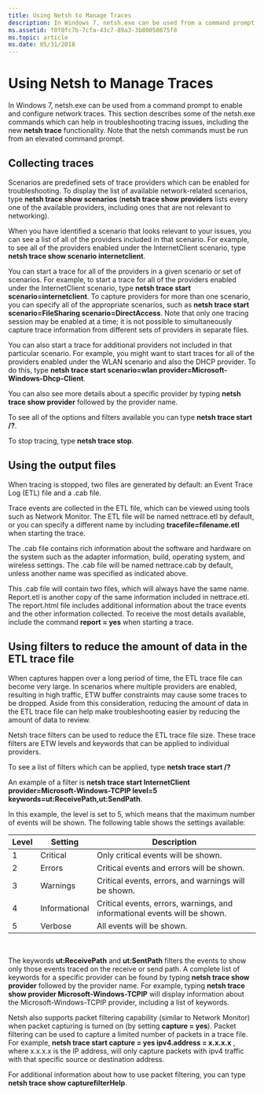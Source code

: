 ```yaml
---
title: Using Netsh to Manage Traces
description: In Windows 7, netsh.exe can be used from a command prompt to enable and configure network traces. This section describes some of the netsh.exe commands which can help in troubleshooting tracing issues, including the new netsh trace functionality.
ms.assetid: f0f0fc7b-7cfa-43c7-89a3-3b80050875f8
ms.topic: article
ms.date: 05/31/2018
---
```


# Using Netsh to Manage Traces

In Windows 7, netsh.exe can be used from a command prompt to enable and configure network traces. This section describes some of the netsh.exe commands which can help in troubleshooting tracing issues, including the new **netsh trace** functionality. Note that the netsh commands must be run from an elevated command prompt.

## Collecting traces

Scenarios are predefined sets of trace providers which can be enabled for troubleshooting. To display the list of available network-related scenarios, type **netsh trace show scenarios** (**netsh trace show providers** lists every one of the available providers, including ones that are not relevant to networking).

When you have identified a scenario that looks relevant to your issues, you can see a list of all of the providers included in that scenario. For example, to see all of the providers enabled under the InternetClient scenario, type **netsh trace show scenario internetclient**.

You can start a trace for all of the providers in a given scenario or set of scenarios. For example, to start a trace for all of the providers enabled under the InternetClient scenario, type **netsh trace start scenario=internetclient**. To capture providers for more than one scenario, you can specify all of the appropriate scenarios, such as **netsh trace start scenario=FileSharing scenario=DirectAccess**. Note that only one tracing session may be enabled at a time; it is not possible to simultaneously capture trace information from different sets of providers in separate files.

You can also start a trace for additional providers not included in that particular scenario. For example, you might want to start traces for all of the providers enabled under the WLAN scenario and also the DHCP provider. To do this, type **netsh trace start scenario=wlan provider=Microsoft-Windows-Dhcp-Client**.

You can also see more details about a specific provider by typing **netsh trace show provider** followed by the provider name.

To see all of the options and filters available you can type **netsh trace start /?**.

To stop tracing, type **netsh trace stop**.

## Using the output files

When tracing is stopped, two files are generated by default: an Event Trace Log (ETL) file and a .cab file.

Trace events are collected in the ETL file, which can be viewed using tools such as Network Monitor. The ETL file will be named nettrace.etl by default, or you can specify a different name by including **tracefile=filename.etl** when starting the trace.

The .cab file contains rich information about the software and hardware on the system such as the adapter information, build, operating system, and wireless settings. The .cab file will be named nettrace.cab by default, unless another name was specified as indicated above.

This .cab file will contain two files, which will always have the same name. Report.etl is another copy of the same information included in nettrace.etl. The report.html file includes additional information about the trace events and the other information collected. To receive the most details available, include the command **report = yes** when starting a trace.

## Using filters to reduce the amount of data in the ETL trace file

When captures happen over a long period of time, the ETL trace file can become very large. In scenarios where multiple providers are enabled, resulting in high traffic, ETW buffer constraints may cause some traces to be dropped. Aside from this consideration, reducing the amount of data in the ETL trace file can help make troubleshooting easier by reducing the amount of data to review.

Netsh trace filters can be used to reduce the ETL trace file size. These trace filters are ETW levels and keywords that can be applied to individual providers.

To see a list of filters which can be applied, type **netsh trace start /?**

An example of a filter is **netsh trace start InternetClient provider=Microsoft-Windows-TCPIP level=5 keywords=ut:ReceivePath,ut:SendPath**.

In this example, the level is set to 5, which means that the maximum number of events will be shown. The following table shows the settings available:



| Level      | Setting              | Description                                                                           |
|-------|---------------|----------------------------------------------------------------------------|
| 1     | Critical      | Only critical events will be shown.                                        |
| 2     | Errors        | Critical events and errors will be shown.                                  |
| 3     | Warnings      | Critical events, errors, and warnings will be shown.                       |
| 4     | Informational | Critical events, errors, warnings, and informational events will be shown. |
| 5     | Verbose       | All events will be shown.                                                  |



 

The keywords **ut:ReceivePath** and **ut:SentPath** filters the events to show only those events traced on the receive or send path. A complete list of keywords for a specific provider can be found by typing **netsh trace show provider** followed by the provider name. For example, typing **netsh trace show provider Microsoft-Windows-TCPIP** will display information about the Microsoft-Windows-TCPIP provider, including a list of keywords.

Netsh also supports packet filtering capability (similar to Network Monitor) when packet capturing is turned on (by setting **capture = yes**). Packet filtering can be used to capture a limited number of packets in a trace file. For example, **netsh trace start capture = yes ipv4.address = x.x.x.x** , where x.x.x.x is the IP address, will only capture packets with ipv4 traffic with that specific source or destination address.

For additional information about how to use packet filtering, you can type **netsh trace show capturefilterHelp**.

 

 





